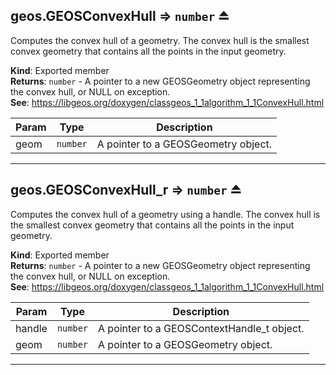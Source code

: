 <a name="exp_module_geos--geos.GEOSConvexHull"></a>

## geos.GEOSConvexHull ⇒ <code>number</code> ⏏
Computes the convex hull of a geometry. The convex hull is the smallest convex geometry that contains all the points in the input geometry.

**Kind**: Exported member  
**Returns**: <code>number</code> - A pointer to a new GEOSGeometry object representing the convex hull, or NULL on exception.  
**See**: https://libgeos.org/doxygen/classgeos_1_1algorithm_1_1ConvexHull.html  

| Param | Type | Description |
| --- | --- | --- |
| geom | <code>number</code> | A pointer to a GEOSGeometry object. |


---
<a name="exp_module_geos--geos.GEOSConvexHull_r"></a>

## geos.GEOSConvexHull\_r ⇒ <code>number</code> ⏏
Computes the convex hull of a geometry using a handle. The convex hull is the smallest convex geometry that contains all the points in the input geometry.

**Kind**: Exported member  
**Returns**: <code>number</code> - A pointer to a new GEOSGeometry object representing the convex hull, or NULL on exception.  
**See**: https://libgeos.org/doxygen/classgeos_1_1algorithm_1_1ConvexHull.html  

| Param | Type | Description |
| --- | --- | --- |
| handle | <code>number</code> | A pointer to a GEOSContextHandle_t object. |
| geom | <code>number</code> | A pointer to a GEOSGeometry object. |


---
